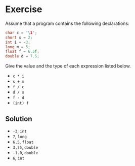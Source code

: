 # Exercise

Assume that a program contains the following declarations:

```c
char c = '\1';
short s = 2;
int i = -3;
long m = 5;
float f = 6.5f;
double d = 7.5;
```

Give the value and the type of each expression listed below.

- `c * i`
- `s + m`
- `f / c`
- `d / s`
- `f - d`
- `(int) f`

## Solution

- `-3`, `int`
- `7`, `long`
- `6.5`, `float`
- `3,75`, `double`
- `-1.0`, `double`
- `6`, `int`
